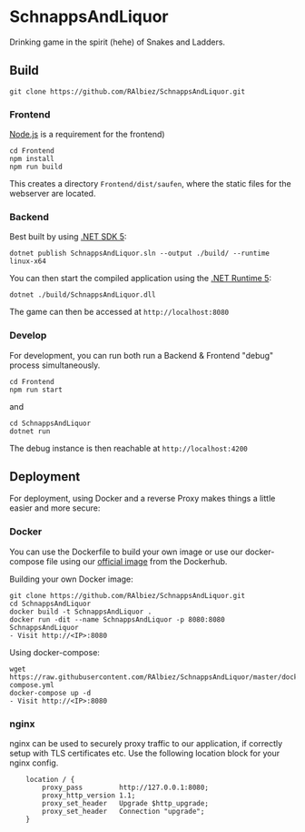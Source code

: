 # SchnappsAndLiquor

Drinking game in the spirit (hehe) of Snakes and Ladders.

## Build

`git clone https://github.com/RAlbiez/SchnappsAndLiquor.git`

### Frontend

[Node.js](https://nodejs.org/en/) is a requirement for the frontend)

```
cd Frontend
npm install
npm run build
```

This creates a directory `Frontend/dist/saufen`, where the static files for the webserver are located.

### Backend

Best built by using [.NET SDK 5](https://dotnet.microsoft.com/download):

`dotnet publish SchnappsAndLiquor.sln --output ./build/ --runtime linux-x64`

You can then start the compiled application using the [.NET Runtime 5](https://dotnet.microsoft.com/download):

`dotnet ./build/SchnappsAndLiquor.dll`

The game can then be accessed at `http://localhost:8080`

### Develop

For development, you can run both run a Backend & Frontend "debug" process simultaneously.

```
cd Frontend
npm run start
```
and
```
cd SchnappsAndLiquor
dotnet run
```

The debug instance is then reachable at `http://localhost:4200`


## Deployment

For deployment, using Docker and a reverse Proxy makes things a little easier and more secure:

### Docker

You can use the Dockerfile to build your own image or use our docker-compose file using our [official image](https://hub.docker.com/r/theforcer/schnappsandliquor) from the Dockerhub.

Building your own Docker image:
```
git clone https://github.com/RAlbiez/SchnappsAndLiquor.git
cd SchnappsAndLiquor
docker build -t SchnappsAndLiquor .
docker run -dit --name SchnappsAndLiquor -p 8080:8080 SchnappsAndLiquor
- Visit http://<IP>:8080
```

Using docker-compose:
```
wget https://raw.githubusercontent.com/RAlbiez/SchnappsAndLiquor/master/docker-compose.yml
docker-compose up -d
- Visit http://<IP>:8080
```

### nginx

nginx can be used to securely proxy traffic to our application, if correctly setup with TLS certificates etc.
Use the following location block for your nginx config.

```
    location / {
        proxy_pass         http://127.0.0.1:8080;
        proxy_http_version 1.1;
        proxy_set_header   Upgrade $http_upgrade;
        proxy_set_header   Connection "upgrade";
    }
```

